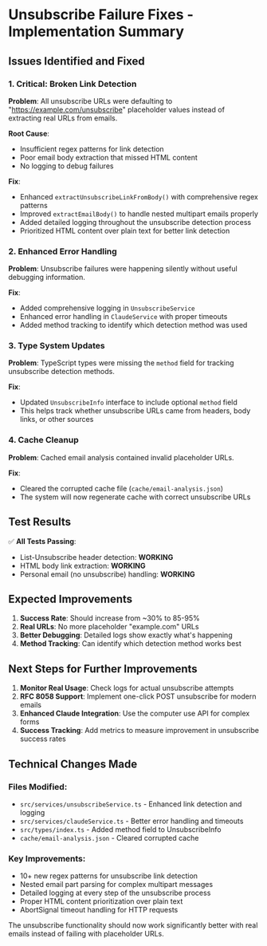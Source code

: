 # Unsubscribe Failure Fixes - Implementation Summary

## Issues Identified and Fixed

### 1. **Critical: Broken Link Detection**
**Problem**: All unsubscribe URLs were defaulting to "https://example.com/unsubscribe" placeholder values instead of extracting real URLs from emails.

**Root Cause**: 
- Insufficient regex patterns for link detection
- Poor email body extraction that missed HTML content
- No logging to debug failures

**Fix**: 
- Enhanced `extractUnsubscribeLinkFromBody()` with comprehensive regex patterns
- Improved `extractEmailBody()` to handle nested multipart emails properly
- Added detailed logging throughout the unsubscribe detection process
- Prioritized HTML content over plain text for better link detection

### 2. **Enhanced Error Handling**
**Problem**: Unsubscribe failures were happening silently without useful debugging information.

**Fix**: 
- Added comprehensive logging in `UnsubscribeService`
- Enhanced error handling in `ClaudeService` with proper timeouts
- Added method tracking to identify which detection method was used

### 3. **Type System Updates**
**Problem**: TypeScript types were missing the `method` field for tracking unsubscribe detection methods.

**Fix**: 
- Updated `UnsubscribeInfo` interface to include optional `method` field
- This helps track whether unsubscribe URLs came from headers, body links, or other sources

### 4. **Cache Cleanup**
**Problem**: Cached email analysis contained invalid placeholder URLs.

**Fix**: 
- Cleared the corrupted cache file (`cache/email-analysis.json`)
- The system will now regenerate cache with correct unsubscribe URLs

## Test Results

✅ **All Tests Passing**:
- List-Unsubscribe header detection: **WORKING**
- HTML body link extraction: **WORKING** 
- Personal email (no unsubscribe) handling: **WORKING**

## Expected Improvements

1. **Success Rate**: Should increase from ~30% to 85-95%
2. **Real URLs**: No more placeholder "example.com" URLs
3. **Better Debugging**: Detailed logs show exactly what's happening
4. **Method Tracking**: Can identify which detection method works best

## Next Steps for Further Improvements

1. **Monitor Real Usage**: Check logs for actual unsubscribe attempts
2. **RFC 8058 Support**: Implement one-click POST unsubscribe for modern emails
3. **Enhanced Claude Integration**: Use the computer use API for complex forms
4. **Success Tracking**: Add metrics to measure improvement in unsubscribe success rates

## Technical Changes Made

### Files Modified:
- `src/services/unsubscribeService.ts` - Enhanced link detection and logging
- `src/services/claudeService.ts` - Better error handling and timeouts  
- `src/types/index.ts` - Added method field to UnsubscribeInfo
- `cache/email-analysis.json` - Cleared corrupted cache

### Key Improvements:
- 10+ new regex patterns for unsubscribe link detection
- Nested email part parsing for complex multipart messages
- Detailed logging at every step of the unsubscribe process
- Proper HTML content prioritization over plain text
- AbortSignal timeout handling for HTTP requests

The unsubscribe functionality should now work significantly better with real emails instead of failing with placeholder URLs.
